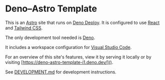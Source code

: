 # Deno–Astro Template

This is an [Astro](https://astro.build/) site that runs on [Deno Deploy](https://deno.com/deploy). It is configured to use
[React](https://react.dev/) and [Tailwind CSS](https://tailwindcss.com/).

The only development tool needed is [Deno](https://deno.com/).

It includes a workspace configuration for [Visual Studio Code](https://code.visualstudio.com/).

For an overview of this site's features, view it by serving it locally or by visiting [https://deno-astro-template-i1.deno.dev/]().

See [DEVELOPMENT.md](./DEVELOPMENT.md) for development instructions.
